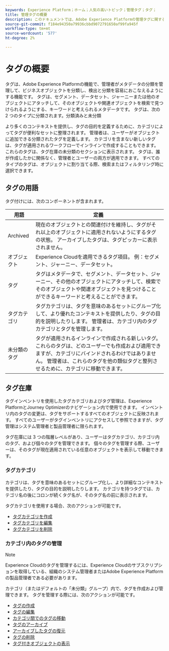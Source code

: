 ```yaml
---
keywords: Experience Platform；ホーム；人気の高いトピック；管理タグ；タグ；
title: 管理タグの概要
description: このドキュメントでは、Adobe Experience Platformの管理タグに関する情報を提供します
source-git-commit: f184e94350a79936cbbd9072791650af99fa945f
workflow-type: tm+mt
source-wordcount: '577'
ht-degree: 2%

---
```


# タグの概要

タグは、Adobe Experience Platformの機能で、管理者がメタデータの分類を管理して、ビジネスオブジェクトを分類し、検出と分類を容易におこなえるようにする機能です。 タグは、セグメント、データセット、ジャーニーまたは他のオブジェクトにアタッチして、そのオブジェクトや関連オブジェクトを検索で見つけられるようにする、キーワードと考えられるメタデータです。 タグは、次の 2 つのタイプに分類されます。分類済みと未分類

より多くのコンテキストを提供し、タグの目的を定義するために、カテゴリによってタグが便利なセットに整理されます。 管理者は、ユーザーがオブジェクトに追加できる分類されたタグを定義します。 カテゴリを含まない新しいタグは、タグが適用されるワークフローでインラインで作成することもできます。 これらのタグは、タグ在庫の未分類のセクションに表示されます。 タグは、誰が作成したかに関係なく、管理者とユーザーの両方が適用できます。 すべてのタイプのタグは、オブジェクトに割り当てる際、検索またはフィルタリング時に選択できます。

## タグの用語

タグ付けには、次のコンポーネントが含まれます。

| 用語 | 定義 |
| --- | --- |
| Archived | 現在のオブジェクトとの関連付けを維持し、タグがそれ以上のオブジェクトに適用されないようにするタグの状態。  アーカイブしたタグは、タグピッカーに表示されません。 |
| オブジェクト | Experience Cloudを適用できるタグ項目。  例：セグメント、ジャーニー、データセット。 |
| タグ | タグはメタデータで、セグメント、データセット、ジャーニー、その他のオブジェクトにアタッチして、検索でそのオブジェクトや関連オブジェクトを見つけることができるキーワードと考えることができます。 |
| タグカテゴリ | タグカテゴリは、タグを意味のあるセットにグループ化して、より優れたコンテキストを提供したり、タグの目的を説明したりします。  管理者は、カテゴリ内のタグカテゴリとタグを管理します。 |
| 未分類のタグ | タグが適用されるインラインで作成される新しいタグ。 これらのタグは、どのユーザーでも作成および適用できますが、カテゴリにバインドされるわけではありません。  管理者は、これらのタグを他の類似タグと整列させるために、カテゴリに移動できます。 |

## タグ在庫

タグインベントリを使用したタグカテゴリおよびタグ管理は、Experience PlatformとJourney Optimizerのナビゲーション内で使用できます。 インベントリ内のタグの変更は、タグをサポートするすべてのオブジェクトに反映されます。 すべてのユーザーがタグインベントリにアクセスして参照できますが、タグ管理はシステム管理者と製品管理者に限られます。

タグ在庫には 3 つの階層レベルがあり、ユーザーはタグカテゴリ、カテゴリ内のタグ、および個々のタグを管理できます。 個々のタグを管理する際、ユーザーは、そのタグが現在適用されている任意のオブジェクトを表示して移動できます。

### タグカテゴリ

カテゴリは、タグを意味のあるセットにグループ化し、より詳細なコンテキストを提供したり、タグの目的を説明したりします。 カテゴリを持つタグでは、カテゴリ名の後にコロンが続くタグ名が、そのタグ名の前に表示されます。

タグカテゴリを使用する場合、次のアクションが可能です。

* [タグカテゴリを作成](./ui/tags-categories.md#create-tag-category)
* [タグカテゴリを編集](./ui/tags-categories.md#edit-tag-category-edit-tag-category)
* [タグカテゴリを削除](./ui/tags-categories.md#delete-tag-category-delete-tag-category)

### カテゴリ内のタグの管理

>[!NOTE]
>
>Experience Cloudのタグを管理するには、Experience Cloudのサブスクリプションを取得している、組織のシステム管理者またはAdobe Experience Platformの製品管理者である必要があります。

カテゴリ（またはデフォルトの「未分類」グループ）内で、タグを作成および管理できます。 タグを管理する際には、次のアクションが可能です。

* [タグの作成](./ui/managing-tags.md#create-a-tag-create-tag)
* [タグの編集](./ui/managing-tags.md#edit-a-tag-edit-tag)
* [カテゴリ間でのタグの移動](./ui/managing-tags.md#move-a-tag-between-categories-move-tag)
* [タグのアーカイブ](./ui/managing-tags.md#archive-a-tag-archive-tag)
* [アーカイブしたタグの復元](./ui/managing-tags.md#restore-an-archived-tag-restore-archived-tag)
* [タグの削除](./ui/managing-tags.md#delete-a-tag-delete-tag)
* [タグ付きオブジェクトの表示](./ui/managing-tags.md#viewing-tagged-objects-view-tagged)
